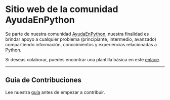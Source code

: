 # Sitio web de la comunidad AyudaEnPython

Se parte de nuestra comunidad [AyudaEnPython](https://www.facebook.com/groups/ayudapython),
nuestra finalidad es brindar apoyo a cualquier problema (principiante, intermedio, avanzado)
compartiendo información, conocimientos y experiencias relacionadas a Python.

Si deseas colaborar, puedes encontrar una plantilla básica en
este [enlace](https://github.com/AyudaEnPython/AyudaEnPython/blob/main/_aep/template.md).

---

## Guía de Contribuciones

Lee nuestra [guía](CONTRIBUTING.md) antes de empezar a contribuir.
